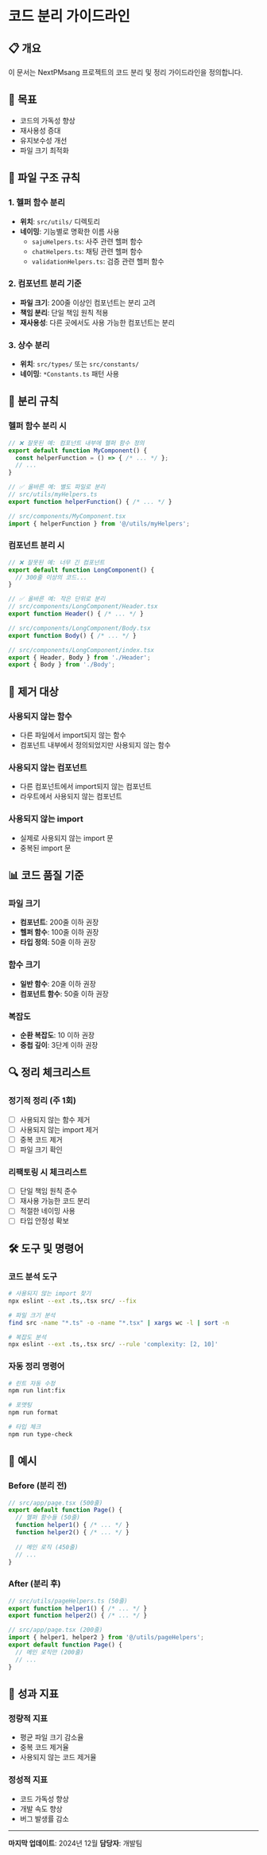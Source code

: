 # 코드 분리 가이드라인

## 📋 개요
이 문서는 NextPMsang 프로젝트의 코드 분리 및 정리 가이드라인을 정의합니다.

## 🎯 목표
- 코드의 가독성 향상
- 재사용성 증대
- 유지보수성 개선
- 파일 크기 최적화

## 📁 파일 구조 규칙

### 1. 헬퍼 함수 분리
- **위치**: `src/utils/` 디렉토리
- **네이밍**: 기능별로 명확한 이름 사용
  - `sajuHelpers.ts`: 사주 관련 헬퍼 함수
  - `chatHelpers.ts`: 채팅 관련 헬퍼 함수
  - `validationHelpers.ts`: 검증 관련 헬퍼 함수

### 2. 컴포넌트 분리 기준
- **파일 크기**: 200줄 이상인 컴포넌트는 분리 고려
- **책임 분리**: 단일 책임 원칙 적용
- **재사용성**: 다른 곳에서도 사용 가능한 컴포넌트는 분리

### 3. 상수 분리
- **위치**: `src/types/` 또는 `src/constants/`
- **네이밍**: `*Constants.ts` 패턴 사용

## 🔧 분리 규칙

### 헬퍼 함수 분리 시
```typescript
// ❌ 잘못된 예: 컴포넌트 내부에 헬퍼 함수 정의
export default function MyComponent() {
  const helperFunction = () => { /* ... */ };
  // ...
}

// ✅ 올바른 예: 별도 파일로 분리
// src/utils/myHelpers.ts
export function helperFunction() { /* ... */ }

// src/components/MyComponent.tsx
import { helperFunction } from '@/utils/myHelpers';
```

### 컴포넌트 분리 시
```typescript
// ❌ 잘못된 예: 너무 긴 컴포넌트
export default function LongComponent() {
  // 300줄 이상의 코드...
}

// ✅ 올바른 예: 작은 단위로 분리
// src/components/LongComponent/Header.tsx
export function Header() { /* ... */ }

// src/components/LongComponent/Body.tsx
export function Body() { /* ... */ }

// src/components/LongComponent/index.tsx
export { Header, Body } from './Header';
export { Body } from './Body';
```

## 🚫 제거 대상

### 사용되지 않는 함수
- 다른 파일에서 import되지 않는 함수
- 컴포넌트 내부에서 정의되었지만 사용되지 않는 함수

### 사용되지 않는 컴포넌트
- 다른 컴포넌트에서 import되지 않는 컴포넌트
- 라우트에서 사용되지 않는 컴포넌트

### 사용되지 않는 import
- 실제로 사용되지 않는 import 문
- 중복된 import 문

## 📊 코드 품질 기준

### 파일 크기
- **컴포넌트**: 200줄 이하 권장
- **헬퍼 함수**: 100줄 이하 권장
- **타입 정의**: 50줄 이하 권장

### 함수 크기
- **일반 함수**: 20줄 이하 권장
- **컴포넌트 함수**: 50줄 이하 권장

### 복잡도
- **순환 복잡도**: 10 이하 권장
- **중첩 깊이**: 3단계 이하 권장

## 🔍 정리 체크리스트

### 정기적 정리 (주 1회)
- [ ] 사용되지 않는 함수 제거
- [ ] 사용되지 않는 import 제거
- [ ] 중복 코드 제거
- [ ] 파일 크기 확인

### 리팩토링 시 체크리스트
- [ ] 단일 책임 원칙 준수
- [ ] 재사용 가능한 코드 분리
- [ ] 적절한 네이밍 사용
- [ ] 타입 안정성 확보

## 🛠️ 도구 및 명령어

### 코드 분석 도구
```bash
# 사용되지 않는 import 찾기
npx eslint --ext .ts,.tsx src/ --fix

# 파일 크기 분석
find src -name "*.ts" -o -name "*.tsx" | xargs wc -l | sort -n

# 복잡도 분석
npx eslint --ext .ts,.tsx src/ --rule 'complexity: [2, 10]'
```

### 자동 정리 명령어
```bash
# 린트 자동 수정
npm run lint:fix

# 포맷팅
npm run format

# 타입 체크
npm run type-check
```

## 📝 예시

### Before (분리 전)
```typescript
// src/app/page.tsx (500줄)
export default function Page() {
  // 헬퍼 함수들 (50줄)
  function helper1() { /* ... */ }
  function helper2() { /* ... */ }
  
  // 메인 로직 (450줄)
  // ...
}
```

### After (분리 후)
```typescript
// src/utils/pageHelpers.ts (50줄)
export function helper1() { /* ... */ }
export function helper2() { /* ... */ }

// src/app/page.tsx (200줄)
import { helper1, helper2 } from '@/utils/pageHelpers';
export default function Page() {
  // 메인 로직만 (200줄)
  // ...
}
```

## 🎯 성과 지표

### 정량적 지표
- 평균 파일 크기 감소율
- 중복 코드 제거율
- 사용되지 않는 코드 제거율

### 정성적 지표
- 코드 가독성 향상
- 개발 속도 향상
- 버그 발생률 감소

---

**마지막 업데이트**: 2024년 12월
**담당자**: 개발팀
